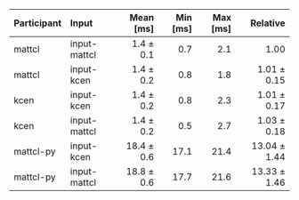 | Participant | Input | Mean [ms] | Min [ms] | Max [ms] | Relative |
|:---|:---|---:|---:|---:|---:|
| mattcl | input-mattcl | 1.4 ± 0.1 | 0.7 | 2.1 | 1.00 |
| mattcl | input-kcen | 1.4 ± 0.2 | 0.8 | 1.8 | 1.01 ± 0.15 |
| kcen | input-kcen | 1.4 ± 0.2 | 0.8 | 2.3 | 1.01 ± 0.17 |
| kcen | input-mattcl | 1.4 ± 0.2 | 0.5 | 2.7 | 1.03 ± 0.18 |
| mattcl-py | input-kcen | 18.4 ± 0.6 | 17.1 | 21.4 | 13.04 ± 1.44 |
| mattcl-py | input-mattcl | 18.8 ± 0.6 | 17.7 | 21.6 | 13.33 ± 1.46 |
